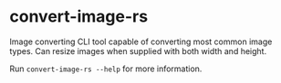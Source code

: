 # convert-image-rs

Image converting CLI tool capable of converting most common image types. Can resize images when supplied with both width and height.

Run ```convert-image-rs --help``` for more information.